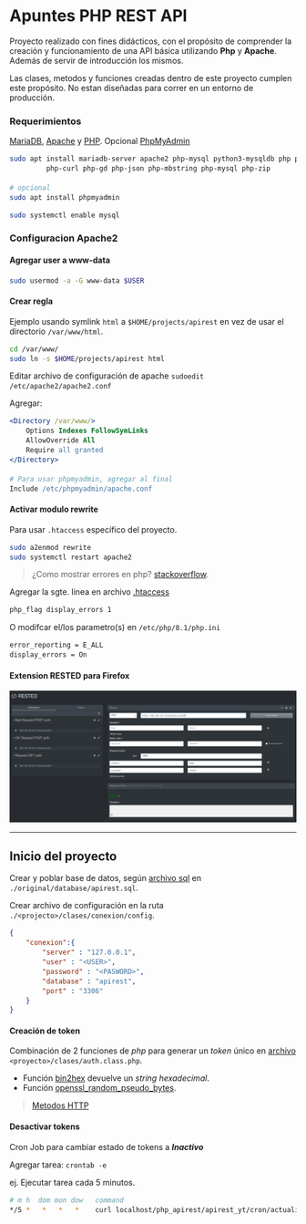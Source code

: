 # Apuntes PHP REST API

Proyecto realizado con fines didácticos, con el propósito de comprender la
creación y funcionamiento de una API básica utilizando **Php** y **Apache**.
Además de servir de introducción los mismos.

Las clases, metodos y funciones creadas dentro de este proyecto cumplen este
propósito. No estan diseñadas para correr en un entorno de producción.

### Requerimientos

[MariaDB](https://mariadb.com/docs/), [Apache](https://httpd.apache.org/docs/)
y [PHP](https://www.php.net/docs.php). Opcional
[PhpMyAdmin](https://docs.phpmyadmin.net/en/latest/)

```sh
sudo apt install mariadb-server apache2 php-mysql python3-mysqldb php php-cli \
         php-curl php-gd php-json php-mbstring php-mysql php-zip

# opcional
sudo apt install phpmyadmin
```

```sh
sudo systemctl enable mysql
```

### Configuracion Apache2

#### Agregar user a www-data

```sh
sudo usermod -a -G www-data $USER
```

#### Crear regla

Ejemplo usando symlink `html` a `$HOME/projects/apirest` en vez de usar el
directorio `/var/www/html`.

```sh
cd /var/www/
sudo ln -s $HOME/projects/apirest html
```

Editar archivo de configuración de apache `sudoedit /etc/apache2/apache2.conf`

Agregar:

```apache
<Directory /var/www/>
    Options Indexes FollowSymLinks
    AllowOverride All 
    Require all granted
</Directory>

# Para usar phpmyadmin, agregar al final
Include /etc/phpmyadmin/apache.conf
```

#### Activar modulo rewrite

Para usar `.htaccess` específico del proyecto.

```sh
sudo a2enmod rewrite
sudo systemctl restart apache2
```

> ¿Como mostrar errores en php? [stackoverflow](https://stackoverflow.com/questions/1053424/how-do-i-get-php-errors-to-display).

Agregar la sgte. linea en archivo [.htaccess](./apirest_yt/.htaccess)

```apache
php_flag display_errors 1
```

O modifcar el/los parametro(s) en `/etc/php/8.1/php.ini`

```apache
error_reporting = E_ALL
display_errors = On
```

#### Extension RESTED para Firefox

![img](./imgs/firefox_rested_extension.png)

----

## Inicio del proyecto

Crear y poblar base de datos, según [archivo sql](./original/database/apirest.sql)
en `./original/database/apirest.sql`.

Crear archivo de configuración en la ruta `./<projecto>/clases/conexion/config`.

```json
{
    "conexion":{
        "server" : "127.0.0.1",
        "user" : "<USER>",
        "password" : "<PASWORD>",
        "database" : "apirest",
        "port" : "3306"
    }
}
```

#### Creación de token

Combinación de 2 funciones de *php* para generar un *token* único en [archivo](./apirest_yt/clases/auth.class.php)
`<proyecto>/clases/auth.class.php`.

- Función [bin2hex](https://www.php.net/manual/en/function.bin2hex.php) devuelve
un *string hexadecimal*.
- Función [openssl_random_pseudo_bytes](https://www.php.net/manual/en/function.openssl-random-pseudo-bytes.php).

> [Metodos HTTP](https://developer.mozilla.org/en-US/docs/Web/HTTP/Methods)

#### Desactivar tokens

Cron Job para cambiar estado de tokens a ***Inactivo***

Agregar tarea: `crontab -e`

ej. Ejecutar tarea cada 5 minutos.

```sh
# m h  dom mon dow   command
*/5 *   *   *   *    curl localhost/php_apirest/apirest_yt/cron/actualizar_tokens &>/dev/null
```
